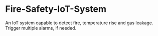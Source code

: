 # Fire-Safety-IoT-System
An IoT system capable to detect fire, temperature rise and gas leakage. Trigger multiple alarms, if needed.
